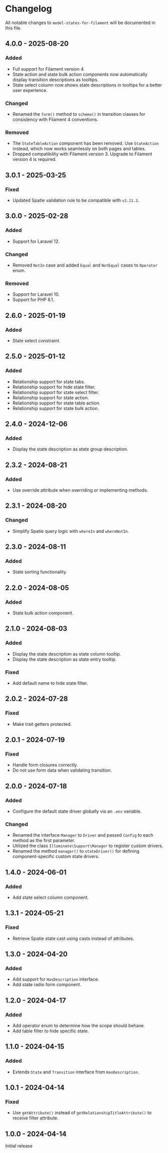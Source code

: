 # Changelog

All notable changes to `model-states-for-filament` will be documented in this file.

## 4.0.0 - 2025-08-20

### Added

- Full support for Filament version 4.
- State action and state bulk action components now automatically display transition descriptions as tooltips.
- State select column now shows state descriptions in tooltips for a better user experience.

### Changed

- Renamed the `form()` method to `schema()` in transition classes for consistency with Filament 4 conventions.

### Removed

- The `StateTableAction` component has been removed. Use `StateAction` instead, which now works seamlessly on both pages
  and tables.
- Dropped compatibility with Filament version 3. Upgrade to Filament version 4 is required.

## 3.0.1 - 2025-03-25

### Fixed

- Updated Spatie validation rule to be compatible with `v2.11.2`.

## 3.0.0 - 2025-02-28

### Added

- Support for Laravel 12.

### Changed

- Removed `NotIn` case and added `Equal` and `NotEqual` cases to `Operator` enum.

### Removed

- Support for Laravel 10.
- Support for PHP 8.1.

## 2.6.0 - 2025-01-19

### Added

- State select constraint.

## 2.5.0 - 2025-01-12

### Added

- Relationship support for state tabs.
- Relationship support for hide state filter.
- Relationship support for state select filter.
- Relationship support for state action.
- Relationship support for state table action.
- Relationship support for state bulk action.

## 2.4.0 - 2024-12-06

### Added

- Display the state description as state group description.

## 2.3.2 - 2024-08-21

### Added

- Use override attribute when overriding or implementing methods.

## 2.3.1 - 2024-08-20

### Changed

- Simplify Spatie query logic with `whereIn` and `whereNotIn`.

## 2.3.0 - 2024-08-11

### Added

- State sorting functionality.

## 2.2.0 - 2024-08-05

### Added

- State bulk action component.

## 2.1.0 - 2024-08-03

### Added

- Display the state description as state column tooltip.
- Display the state description as state entry tooltip.

### Fixed

- Add default name to hide state filter.

## 2.0.2 - 2024-07-28

### Fixed

- Make trait getters protected.

## 2.0.1 - 2024-07-19

### Fixed

- Handle form closures correctly.
- Do not use form data when validating transition.

## 2.0.0 - 2024-07-18

### Added

- Configure the default state driver globally via an `.env` variable.

### Changed

- Renamed the interface `Manager` to `Driver` and passed `Config` to each method as the first parameter.
- Utilized the class `Illuminate\Support\Manager` to register custom drivers.
- Renamed the method `manager()` to `stateDriver()` for defining component-specific custom state drivers.

## 1.4.0 - 2024-06-01

### Added

- Add state select column component.

## 1.3.1 - 2024-05-21

### Fixed

- Retrieve Spatie state cast using casts instead of attributes.

## 1.3.0 - 2024-04-20

### Added

- Add support for `HasDescription` interface.
- Add state radio form component.

## 1.2.0 - 2024-04-17

### Added

- Add operator enum to determine how the scope should behave.
- Add table filter to hide specific state.

## 1.1.0 - 2024-04-15

### Added

- Extends `State` and `Transition` interface from `HasDescription`.

## 1.0.1 - 2024-04-14

### Fixed

- Use `getAttribute()` instead of `getRelationshipTitleAttribute()` to receive filter attribute.

## 1.0.0 - 2024-04-14

Initial release
